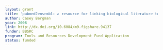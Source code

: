 ```yaml
---
layout: grant
title: 'pubmed2ensembl: a resource for linking biological literature to genome sequences'
author: Casey Bergman
year: 2008
link: http://dx.doi.org/10.6084/m9.figshare.94137
funder: BBSRC
program: Tools and Resources Development Fund Application
status: funded
---
```

